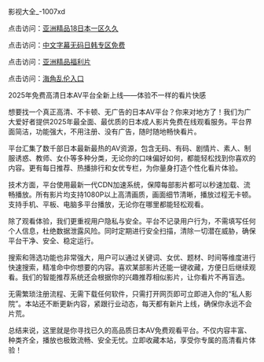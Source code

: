 影视大全_-1007xd

点击访问：<a href="https://heiliaoow5kzm.pages.dev/">亚洲精品18日本一区久久</a>

点击访问：<a href="https://heiliaoe8ajia.pages.dev/">中文字幕无码日韩专区免费</a>

点击访问：<a href="https://heiliaoxqkkct.pages.dev/">亚洲精品福利片</a>

点击访问：<a href="https://heiliaoll4qsx.pages.dev/">海角乱伦入口</a>

2025年免费高清日本AV平台全新上线——体验不一样的看片快感

想要找一个真正高清、不卡顿、无广告的日本AV平台？你来对地方了！我们为广大爱好者提供2025年最全面、最优质的日本成人影片免费在线观看服务。平台界面简洁，功能强大，不用注册、没有广告，随时随地畅快看片。

平台汇集了数千部日本最新最热的AV资源，包含无码、有码、剧情片、素人、制服诱惑、教师、女仆等多种分类，无论你的口味偏好如何，都能轻松找到你喜欢的内容。更有每日推荐、热播排行和女优专栏，为你量身打造个性化看片体验。

技术方面，平台使用最新一代CDN加速系统，保障每部影片都可以秒速加载、流畅播放。所有影片均支持1080P以上高清画质，画面细节清晰，播放过程无卡顿。支持手机、平板、电脑多平台播放，无论你在哪里都能轻松观看。

除了观看体验，我们更重视用户隐私与安全。平台不记录用户行为，不需填写任何个人信息，杜绝数据泄露风险。同时定期进行安全扫描，清除一切潜在威胁，确保平台干净、安全、稳定运行。

搜索和筛选功能也非常强大，用户可以通过关键词、女优、题材、时间等维度进行快速搜索，精准命中你想要的内容。喜欢某部影片还能一键收藏，方便日后继续观看。我们的智能推荐系统还会根据你的兴趣推荐相似影片，让你看片不再盲选。

无需繁琐注册流程、无需下载任何软件，只需打开网页即可立即进入你的“私人影院”。本站还不断更新内容，紧跟行业动态，每天都有新片上线，确保你永远不会片荒。

总结来说，这里就是你寻找已久的高品质日本AV免费观看平台。不仅内容丰富、种类齐全，播放也极致流畅、安全无忧。立即收藏本站，享受你专属的高清看片体验！

<span style="display:none;">[Canonical link]( https://github.com/xd0851/riben14711 ）</span>

